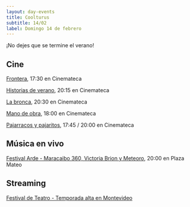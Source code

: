 ```yaml
---
layout: day-events
title: Coolturus
subtitle: 14/02
label: Domingo 14 de febrero
---
```

¡No dejes que se termine el verano!

## Cine

[Frontera](https://cinemateca.org.uy/peliculas/782), 17:30 en Cinemateca

[Historias de verano](https://cinemateca.org.uy/peliculas/1002), 20:15 en Cinemateca

[La bronca](https://cinemateca.org.uy/peliculas/945), 20:30 en Cinemateca

[Mano de obra](https://cinemateca.org.uy/peliculas/959), 18:00 en Cinemateca

[Pajarracos y pajaritos](https://cinemateca.org.uy/peliculas/1098), 17:45 / 20:00 en Cinemateca

## Música en vivo

[Festival Arde - Maracaibo 360, Victoria Brion y Meteoro](https://instagram.com/plazamateouy?igshid=zwiylcrx99sq), 20:00 en Plaza Mateo


## Streaming

[Festival de Teatro - Temporada alta en Montevideo](https://salaverdi.montevideo.gub.uy/teatro/temporada-2021-estela-medina-0/festival-temporada-alta-de-girona-2021)
